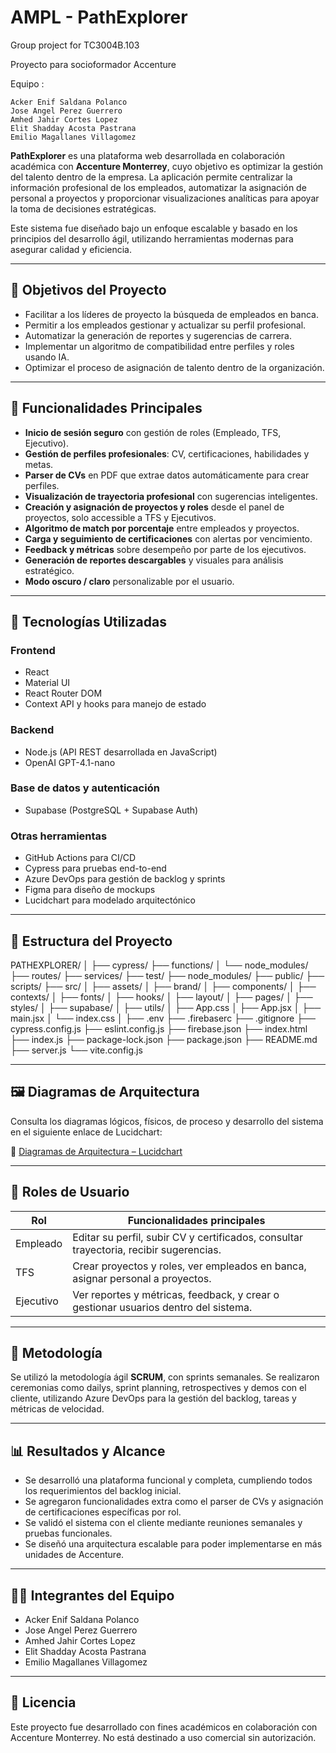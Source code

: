 # AMPL - PathExplorer
Group project for TC3004B.103

Proyecto para socioformador Accenture

Equipo :

    Acker Enif Saldana Polanco
    Jose Angel Perez Guerrero
    Amhed Jahir Cortes Lopez
    Elit Shadday Acosta Pastrana
    Emilio Magallanes Villagomez


**PathExplorer** es una plataforma web desarrollada en colaboración académica con **Accenture Monterrey**, cuyo objetivo es optimizar la gestión del talento dentro de la empresa. La aplicación permite centralizar la información profesional de los empleados, automatizar la asignación de personal a proyectos y proporcionar visualizaciones analíticas para apoyar la toma de decisiones estratégicas.

Este sistema fue diseñado bajo un enfoque escalable y basado en los principios del desarrollo ágil, utilizando herramientas modernas para asegurar calidad y eficiencia.

---

## 📌 Objetivos del Proyecto

- Facilitar a los líderes de proyecto la búsqueda de empleados en banca.
- Permitir a los empleados gestionar y actualizar su perfil profesional.
- Automatizar la generación de reportes y sugerencias de carrera.
- Implementar un algoritmo de compatibilidad entre perfiles y roles usando IA.
- Optimizar el proceso de asignación de talento dentro de la organización.

---

## 🚀 Funcionalidades Principales

- **Inicio de sesión seguro** con gestión de roles (Empleado, TFS, Ejecutivo).
- **Gestión de perfiles profesionales**: CV, certificaciones, habilidades y metas.
- **Parser de CVs** en PDF que extrae datos automáticamente para crear perfiles.
- **Visualización de trayectoria profesional** con sugerencias inteligentes.
- **Creación y asignación de proyectos y roles** desde el panel de proyectos, solo accessible a TFS y Ejecutivos.
- **Algoritmo de match por porcentaje** entre empleados y proyectos.
- **Carga y seguimiento de certificaciones** con alertas por vencimiento.
- **Feedback y métricas** sobre desempeño por parte de los ejecutivos.
- **Generación de reportes descargables** y visuales para análisis estratégico.
- **Modo oscuro / claro** personalizable por el usuario.

---

## 🧠 Tecnologías Utilizadas

### Frontend
- React
- Material UI
- React Router DOM
- Context API y hooks para manejo de estado

### Backend
- Node.js (API REST desarrollada en JavaScript)
- OpenAI GPT-4.1-nano

### Base de datos y autenticación
- Supabase (PostgreSQL + Supabase Auth)

### Otras herramientas
- GitHub Actions para CI/CD
- Cypress para pruebas end-to-end
- Azure DevOps para gestión de backlog y sprints
- Figma para diseño de mockups
- Lucidchart para modelado arquitectónico

---

## 📁 Estructura del Proyecto

PATHEXPLORER/
│
├── cypress/
├── functions/
│   └── node_modules/
├── routes/
├── services/
├── test/
├── node_modules/
├── public/
├── scripts/
├── src/
│   ├── assets/
│   ├── brand/
│   ├── components/
│   ├── contexts/
│   ├── fonts/
│   ├── hooks/
│   ├── layout/
│   ├── pages/
│   ├── styles/
│   ├── supabase/
│   ├── utils/
│   ├── App.css
│   ├── App.jsx
│   ├── main.jsx
│   └── index.css
│
├── .env
├── .firebaserc
├── .gitignore
├── cypress.config.js
├── eslint.config.js
├── firebase.json
├── index.html
├── index.js
├── package-lock.json
├── package.json
├── README.md
├── server.js
└── vite.config.js

---


## 🖼️ Diagramas de Arquitectura

Consulta los diagramas lógicos, físicos, de proceso y desarrollo del sistema en el siguiente enlace de Lucidchart:

🔗 [Diagramas de Arquitectura – Lucidchart](https://lucid.app/lucidchart/367b715d-5ad0-48a5-9c68-94c781b5728e/edit?viewport_loc=-91%2C-625%2C7689%2C3560%2CHWEp-vi-RSFO&invitationId=inv_23777952-2306-44ce-a3bc-8a6af5f77dcf)

---

## 👥 Roles de Usuario

| Rol       | Funcionalidades principales                                                                 |
|-----------|----------------------------------------------------------------------------------------------|
| Empleado  | Editar su perfil, subir CV y certificados, consultar trayectoria, recibir sugerencias.      |
| TFS       | Crear proyectos y roles, ver empleados en banca, asignar personal a proyectos.              |
| Ejecutivo | Ver reportes y métricas, feedback, y crear o gestionar usuarios dentro del sistema.         |

---

## 🔄 Metodología

Se utilizó la metodología ágil **SCRUM**, con sprints semanales. Se realizaron ceremonias como dailys, sprint planning, retrospectives y demos con el cliente, utilizando Azure DevOps para la gestión del backlog, tareas y métricas de velocidad.

---

## 📊 Resultados y Alcance

- Se desarrolló una plataforma funcional y completa, cumpliendo todos los requerimientos del backlog inicial.
- Se agregaron funcionalidades extra como el parser de CVs y asignación de certificaciones específicas por rol.
- Se validó el sistema con el cliente mediante reuniones semanales y pruebas funcionales.
- Se diseñó una arquitectura escalable para poder implementarse en más unidades de Accenture.

---

## 🧑‍💻 Integrantes del Equipo

- Acker Enif Saldana Polanco  
- Jose Angel Perez Guerrero  
- Amhed Jahir Cortes Lopez  
- Elit Shadday Acosta Pastrana  
- Emilio Magallanes Villagomez

---

## 📄 Licencia

Este proyecto fue desarrollado con fines académicos en colaboración con Accenture Monterrey. No está destinado a uso comercial sin autorización.

